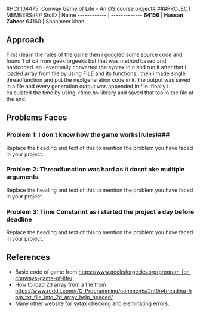 #HCI 104475: Conway Game of Life - An OS course project#
###PROJECT MEMBERS###
StdID | Name
------------ | -------------
**64156** | **Hassan Zaheer** <!--this is the group leader in bold-->
64160 | Shahmeer khan
<!-- Replace name and student ids with acutally group member names and ids-->
## Approach ##
First i learn the rules of the game then i googled some source code and found 1 of c# from geekforgeeks but that was method based and hardcoded.
so i eventually converted the syntax in c and run it after that i loaded array from file by using FILE and its functions..
then i made single threadfunction and put the nextgeneration code in it.
the output was saved in a file and every generation output was appended in file.
finally i calculated the time by using <time.h> library and saved that too in the file at the end.

## Problems Faces ##

### Problem 1: I don't know how the game works(rules)###
Replace the heading and text of this to mention the problem you have faced in your project.

### Problem 2: Threadfunction was hard as it dosnt ake multiple arguments ###
Replace the heading and text of this to mention the problem you have faced in your project.

### Problem 3: Time Constarint as i started the project a day before deadline ###
Replace the heading and text of this to mention the problem you have faced in your project.

## References ##
- Basic code of game from https://www.geeksforgeeks.org/program-for-conways-game-of-life/
- How to load 2d array from a file from https://www.reddit.com/r/C_Programming/comments/2nt9n4/reading_from_txt_file_into_2d_array_help_needed/
- Many other website for sytax checking and eleminating errors.
